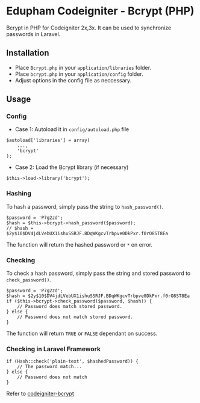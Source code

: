 # Edupham Codeigniter - Bcrypt (PHP)
Bcrypt in PHP for Codeigniter 2x,3x. It can be used to synchronize passwords in Laravel.

## Installation
* Place ``Bcrypt.php`` in your ``application/libraries`` folder.
* Place ``bcrypt.php`` in your ``application/config`` folder.
* Adjust options in the config file as neccessary.

## Usage
### Config
* Case 1: Autoload it in ``config/autoload.php`` file
```
$autoload['libraries'] = array(
    ...,
    'bcrypt'
);
```
* Case 2: Load the Bcrypt library (if necessary)
```
$this->load->library('bcrypt');
```
### Hashing
To hash a password, simply pass the string to ``hash_password()``.
```
$password = 'P7g2zd';
$hash = $this->bcrypt->hash_password($password);
// $hash = $2y$10$DV4jdLVebUX1ishuSSRJF.BDqWKgcvTrbpve0DkPxr.f0rO8ST8Ea
```
The function will return the hashed password or ``*`` on error.

### Checking
To check a hash password, simply pass the string and stored password to ``check_password()``.
```
$password = 'P7g2zd';
$hash = $2y$10$DV4jdLVebUX1ishuSSRJF.BDqWKgcvTrbpve0DkPxr.f0rO8ST8Ea    
if ($this->bcrypt->check_password($password, $hash)) {
    // Password does match stored password.
} else {
    // Password does not match stored password.
}
```
The function will return ``TRUE`` or ``FALSE`` dependant on success.

### Checking in Laravel Framework
```
if (Hash::check('plain-text', $hashedPassword)) {
    // The password match...
} else {
    // Password does not match
}
```



Refer to [codeigniter-bcrypt](https://github.com/dwightwatson/codeigniter-bcrypt)
